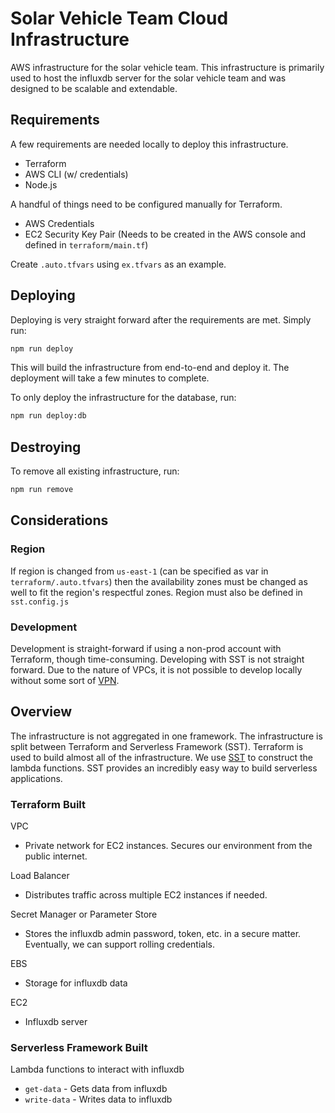 # Solar Vehicle Team Cloud Infrastructure

AWS infrastructure for the solar vehicle team. This infrastructure is primarily used to host the influxdb server for the solar vehicle team and was designed to be scalable and extendable.

## Requirements

A few requirements are needed locally to deploy this infrastructure.

- Terraform
- AWS CLI (w/ credentials)
- Node.js

A handful of things need to be configured manually for Terraform.

- AWS Credentials
- EC2 Security Key Pair (Needs to be created in the AWS console and defined in `terraform/main.tf`)

Create `.auto.tfvars` using `ex.tfvars` as an example.

## Deploying

Deploying is very straight forward after the requirements are met. Simply run:

```bash
npm run deploy
```

This will build the infrastructure from end-to-end and deploy it. The deployment will take a few minutes to complete.

To only deploy the infrastructure for the database, run:

```bash
npm run deploy:db
```

## Destroying

To remove all existing infrastructure, run:

```bash
npm run remove
```

## Considerations

### Region

If region is changed from `us-east-1` (can be specified as var in `terraform/.auto.tfvars`) then the availability zones must be changed as well to fit the region's respectful zones. Region must also be defined in `sst.config.js`

### Development

Development is straight-forward if using a non-prod account with Terraform, though time-consuming. Developing with SST is not straight forward. Due to the nature of VPCs, it is not possible to develop locally without some sort of [VPN](https://docs.sst.dev/live-lambda-development#working-with-a-vpc).

## Overview

The infrastructure is not aggregated in one framework. The infrastructure is split between Terraform and Serverless Framework (SST). Terraform is used to build almost all of the infrastructure. We use [SST](https://sst.dev) to construct the lambda functions. SST provides an incredibly easy way to build serverless applications.

### Terraform Built

VPC

- Private network for EC2 instances. Secures our environment from the public internet.

Load Balancer

- Distributes traffic across multiple EC2 instances if needed.

Secret Manager or Parameter Store

- Stores the influxdb admin password, token, etc. in a secure matter. Eventually, we can support rolling credentials.

EBS

- Storage for influxdb data

EC2

- Influxdb server

### Serverless Framework Built

Lambda functions to interact with influxdb

- `get-data` - Gets data from influxdb
- `write-data` - Writes data to influxdb
